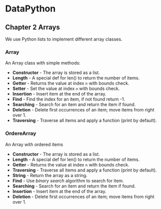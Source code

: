 # DataPython

## Chapter 2 Arrays
We use Python lists to implement different array classes.

### Array
An Array class with simple methods:
* __Constructor__ - The array is stored as a list.
* __Length__ - A special def for len() to return the number of items.
* __Getter__ - Returns the value at index `n` with bounds check.
* __Setter__ - Set the value at index `n` with bounds check.
* __Insertion__ - Insert item at the end of the array.
* __Find__ - Find the index for an item, if not found return -1.
* __Searching__ - Search for an item and return the item if found.
* __Deletion__ - Delete first occurrences of an item; move items from right over 1.
* __Traversing__ - Traverse all items and apply a function (print by default).

### OrdereArray
An Array with ordered items
* __Constructor__ - The array is stored as a list.
* __Length__ - A special def for len() to return the number of items.
* __Getter__ - Returns the value at index `n` with bounds check.
* __Traversing__ - Traverse all items and apply a function (print by default).
* __String__ - Return the array as a string.
* __Find__ - Use _binary search_ algorithm to search for item.
* __Searching__ - Search for an item and return the item if found.
* __Insertion__ - Insert item at the end of the array.
* __Deletion__ - Delete first occurrences of an item; move items from right over 1.

